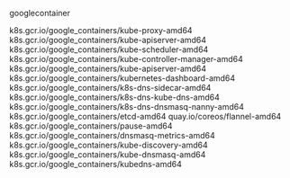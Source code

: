 googlecontainer

k8s.gcr.io/google_containers/kube-proxy-amd64 
k8s.gcr.io/google_containers/kube-apiserver-amd64
k8s.gcr.io/google_containers/kube-scheduler-amd64
k8s.gcr.io/google_containers/kube-controller-manager-amd64
k8s.gcr.io/google_containers/kube-apiserver-amd64
k8s.gcr.io/google_containers/kubernetes-dashboard-amd64
k8s.gcr.io/google_containers/k8s-dns-sidecar-amd64
k8s.gcr.io/google_containers/k8s-dns-kube-dns-amd64
k8s.gcr.io/google_containers/k8s-dns-dnsmasq-nanny-amd64
k8s.gcr.io/google_containers/etcd-amd64
quay.io/coreos/flannel-amd64 
k8s.gcr.io/google_containers/pause-amd64
k8s.gcr.io/google_containers/dnsmasq-metrics-amd64
k8s.gcr.io/google_containers/kube-discovery-amd64
k8s.gcr.io/google_containers/kube-dnsmasq-amd64
k8s.gcr.io/google_containers/kubedns-amd64